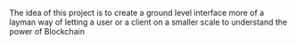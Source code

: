 The idea of this project is to create a ground level interface more of a layman way of letting a user or a client on a smaller scale to understand the power of Blockchain

